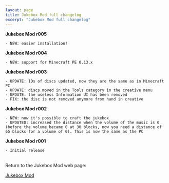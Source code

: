 ```yaml
---
layout: page
title: Jukebox Mod full changelog
excerpt: "Jukebox Mod full changelog"
---
```



**Jukebox Mod r005**
```
- NEW: easier installation!
```

**Jukebox Mod r004**
```
- NEW: support for Minecraft PE 0.13.x
```

**Jukebox Mod r003**
```
- UPDATE: IDs of discs updated, now they are the same as in Minecraft PC
- UPDATE: discs moved in the Tools category in the creative menu
- UPDATE: the useless Information UI has been removed
- FIX: the disc is not removed anymore from hand in creative
```

**Jukebox Mod r002**
```
- NEW: now it's possible to craft the jukebox
- UPDATED: increased the distance when the volume of the music is 0 (before the volume became 0 at 30 blocks, now you need a distance of 65 blocks for a volume of 0). This is now the same as the PC
```

**Jukebox Mod r001**
```
- Initial release
```


<br>Return to the Jukebox Mod web page:

<div markdown="0"><a href="{{ site.url }}/minecraft/jukebox-mod/#changelog" class="btn">Jukebox Mod</a></div>

